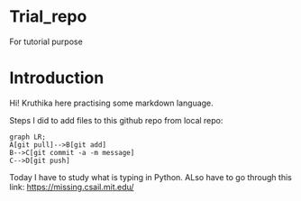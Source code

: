 # Trial_repo
For tutorial purpose
# Introduction

Hi! Kruthika here practising some markdown language.

Steps I did to add files to this github repo from local repo:

``` mermaid
graph LR;
A[git pull]-->B[git add]
B-->C[git commit -a -m message]
C-->D[git push]
```

Today I have to study what is typing in Python. ALso have to go through this link: https://missing.csail.mit.edu/
